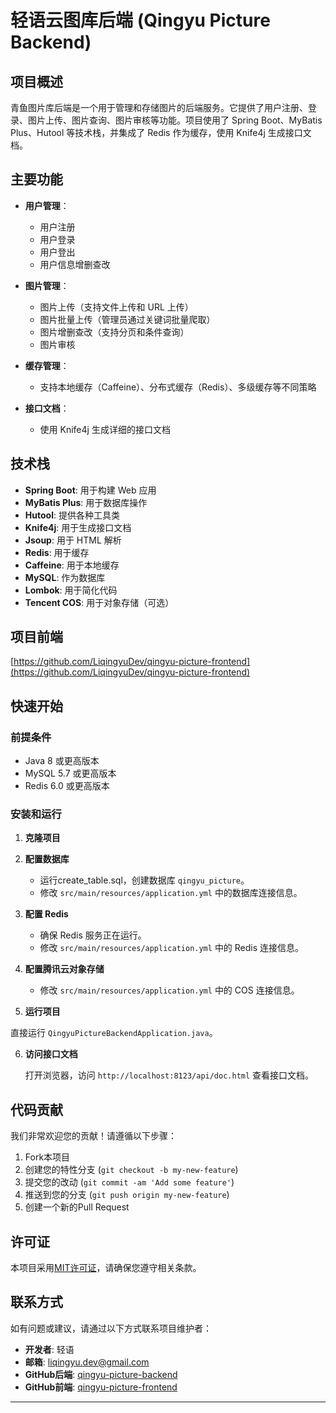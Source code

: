 # 轻语云图库后端 (Qingyu Picture Backend)

## 项目概述

青鱼图片库后端是一个用于管理和存储图片的后端服务。它提供了用户注册、登录、图片上传、图片查询、图片审核等功能。项目使用了
Spring Boot、MyBatis Plus、Hutool 等技术栈，并集成了 Redis 作为缓存，使用 Knife4j 生成接口文档。

## 主要功能

- **用户管理**：
    - 用户注册
    - 用户登录
    - 用户登出
    - 用户信息增删查改

- **图片管理**：
    - 图片上传（支持文件上传和 URL 上传）
    - 图片批量上传（管理员通过关键词批量爬取）
    - 图片增删查改（支持分页和条件查询）
    - 图片审核

- **缓存管理**：
    - 支持本地缓存（Caffeine）、分布式缓存（Redis）、多级缓存等不同策略

- **接口文档**：
    - 使用 Knife4j 生成详细的接口文档

## 技术栈

- **Spring Boot**: 用于构建 Web 应用
- **MyBatis Plus**: 用于数据库操作
- **Hutool**: 提供各种工具类
- **Knife4j**: 用于生成接口文档
- **Jsoup**: 用于 HTML 解析
- **Redis**: 用于缓存
- **Caffeine**: 用于本地缓存
- **MySQL**: 作为数据库
- **Lombok**: 用于简化代码
- **Tencent COS**: 用于对象存储（可选）

## 项目前端
[https://github.com/LiqingyuDev/qingyu-picture-frontend](https://github.com/LiqingyuDev/qingyu-picture-frontend)

## 快速开始

### 前提条件

- Java 8 或更高版本
- MySQL 5.7 或更高版本
- Redis 6.0 或更高版本

### 安装和运行

1. **克隆项目**
2. **配置数据库**

    - 运行create_table.sql，创建数据库 `qingyu_picture`。
    - 修改 `src/main/resources/application.yml` 中的数据库连接信息。

3. **配置 Redis**

    - 确保 Redis 服务正在运行。
    - 修改 `src/main/resources/application.yml` 中的 Redis 连接信息。

4. **配置腾讯云对象存储**

    - 修改 `src/main/resources/application.yml` 中的 COS 连接信息。
5. **运行项目**

直接运行 `QingyuPictureBackendApplication.java`。

6. **访问接口文档**

   打开浏览器，访问 `http://localhost:8123/api/doc.html` 查看接口文档。

## 代码贡献

我们非常欢迎您的贡献！请遵循以下步骤：

1. Fork本项目
2. 创建您的特性分支 (`git checkout -b my-new-feature`)
3. 提交您的改动 (`git commit -am 'Add some feature'`)
4. 推送到您的分支 (`git push origin my-new-feature`)
5. 创建一个新的Pull Request

## 许可证

本项目采用[MIT许可证](https://opensource.org/licenses/MIT)，请确保您遵守相关条款。

## 联系方式

如有问题或建议，请通过以下方式联系项目维护者：

- **开发者**: 轻语
- **邮箱**: liqingyu.dev@gmail.com
- **GitHub后端**: [qingyu-picture-backend](https://github.com/LiqingyuDev/qingyu-picture-backend)
- **GitHub前端**: [qingyu-picture-frontend](https://github.com/username/qingyu-picture-frontend)

---
   
   

